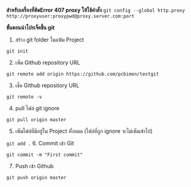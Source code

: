 **สำหรับเครื่องที่ติดError 407 proxy ให้ใช้คำสั่ง**
```git config --global http.proxy http://proxyuser:proxypwd@proxy.server.com:port```

**ขั้นตอนนำโปรเจ็คขึ้น git**
1. สร้าง git folder ในแฟ้ม Project

```git init```

2. เพิ่ม Github repository URL

```git remote add origin https://github.com/pcbimon/testgit```

3. เช็ค Github repository URL

```git remote -v```

4. pull ไฟล์ git ignore 

```git pull origin master```

5. เพิ่มไฟล์ที่มีอยู่ใน Project ทั้งหมด (ไฟล์ที่ถูก ignore จะไม่เพิ่มเข้าไป)

```git add .```
6. Commit เข้า Git

```git commit -m "First commit"```

7. Push เข้า Github

```git push origin master```
